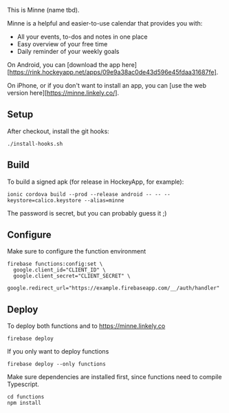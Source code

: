 This is Minne (name tbd).

Minne is a helpful and easier-to-use calendar that provides you with:

* All your events, to-dos and notes in one place
* Easy overview of your free time
* Daily reminder of your weekly goals

On Android, you can [download the app here][https://rink.hockeyapp.net/apps/09e9a38ac0de43d596e45fdaa31687fe].

On iPhone, or if you don't want to install an app, you can [use the web version here][https://minne.linkely.co/].

## Setup

After checkout, install the git hooks:

```
./install-hooks.sh
```

## Build

To build a signed apk (for release in HockeyApp, for example):

```
ionic cordova build --prod --release android -- -- --keystore=calico.keystore --alias=minne
```

The password is secret, but you can probably guess it ;)

## Configure

Make sure to configure the function environment

```
firebase functions:config:set \
  google.client_id="CLIENT_ID" \
  google.client_secret="CLIENT_SECRET" \
  google.redirect_url="https://example.firebaseapp.com/__/auth/handler"
```

## Deploy

To deploy both functions and to https://minne.linkely.co

```
firebase deploy
```

If you only want to deploy functions

```
firebase deploy --only functions
```

Make sure dependencies are installed first, since functions need to compile Typescript.

```
cd functions
npm install
```

